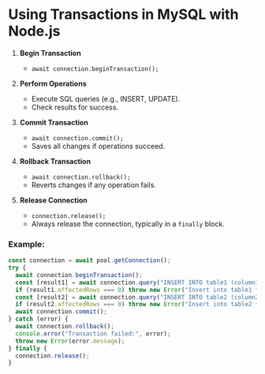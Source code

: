 
# Using Transactions in MySQL with Node.js

1. **Begin Transaction**
   - `await connection.beginTransaction();`

2. **Perform Operations**
   - Execute SQL queries (e.g., INSERT, UPDATE).
   - Check results for success.

3. **Commit Transaction**
   - `await connection.commit();`
   - Saves all changes if operations succeed.

4. **Rollback Transaction**
   - `await connection.rollback();`
   - Reverts changes if any operation fails.

5. **Release Connection**
   - `connection.release();`
   - Always release the connection, typically in a `finally` block.

### Example:
```typescript
const connection = await pool.getConnection();
try {
  await connection.beginTransaction();
  const [result1] = await connection.query("INSERT INTO table1 (column1) VALUES (?)", [value1]);
  if (result1.affectedRows === 0) throw new Error("Insert into table1 failed");
  const [result2] = await connection.query("INSERT INTO table2 (column2) VALUES (?)", [value2]);
  if (result2.affectedRows === 0) throw new Error("Insert into table2 failed");
  await connection.commit();
} catch (error) {
  await connection.rollback();
  console.error("Transaction failed:", error);
  throw new Error(error.message);
} finally {
  connection.release();
}
